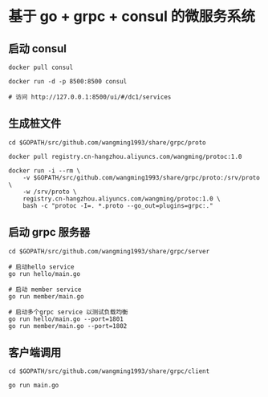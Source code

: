 # 基于 go + grpc + consul 的微服务系统

## 启动 consul

```shell
docker pull consul

docker run -d -p 8500:8500 consul

# 访问 http://127.0.0.1:8500/ui/#/dc1/services 
```
 
## 生成桩文件

```shell
cd $GOPATH/src/github.com/wangming1993/share/grpc/proto

docker pull registry.cn-hangzhou.aliyuncs.com/wangming/protoc:1.0

docker run -i --rm \
    -v $GOPATH/src/github.com/wangming1993/share/grpc/proto:/srv/proto \
    -w /srv/proto \
    registry.cn-hangzhou.aliyuncs.com/wangming/protoc:1.0 \
    bash -c "protoc -I=. *.proto --go_out=plugins=grpc:."
```

## 启动 grpc 服务器

```shell
cd $GOPATH/src/github.com/wangming1993/share/grpc/server

# 启动hello service
go run hello/main.go

# 启动 member service
go run member/main.go

# 启动多个grpc service 以测试负载均衡
go run hello/main.go --port=1801
go run member/main.go --port=1802

```


## 客户端调用

```shell
cd $GOPATH/src/github.com/wangming1993/share/grpc/client

go run main.go
```

